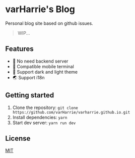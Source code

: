 # varHarrie's Blog

Personal blog site based on github issues.

> WIP...

## Features

- 🚀 No need backend server
- 📱 Compatible mobile terminal
- 🌙 Support dark and light theme
- 🌏 Support i18n

## Getting started

1. Clone the repository: `git clone https://github.com/varHarrie/varharrie.github.io.git`
2. Install dependencies: `yarn`
3. Start dev server: `yarn run dev`

## License

[MIT](./LICENSE)
